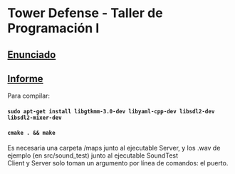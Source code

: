 # Tower Defense - Taller de Programación I

## [Enunciado](https://drive.google.com/file/d/0BxzMpd1uc48tWWphb1NMVVppTkU/view?usp=sharing)
## [Informe](https://docs.google.com/document/d/1e3LkHYn57xLM4v-8pcsPrcFFL5O7Mjm2l2rr5pzXS2s/edit?usp=sharing)

Para compilar:       
#### `sudo apt-get install libgtkmm-3.0-dev libyaml-cpp-dev libsdl2-dev libsdl2-mixer-dev`
#### `cmake . && make`
Es necesaria una carpeta /maps junto al ejecutable Server, y los .wav de ejemplo (en src/sound_test) junto al ejecutable SoundTest     
Client y Server solo toman un argumento por línea de comandos: el puerto.
